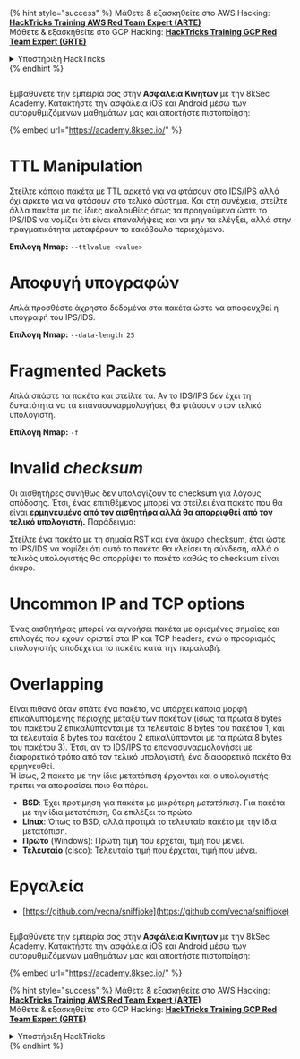 {% hint style="success" %}
Μάθετε & εξασκηθείτε στο AWS Hacking:<img src="/.gitbook/assets/arte.png" alt="" data-size="line">[**HackTricks Training AWS Red Team Expert (ARTE)**](https://training.hacktricks.xyz/courses/arte)<img src="/.gitbook/assets/arte.png" alt="" data-size="line">\
Μάθετε & εξασκηθείτε στο GCP Hacking: <img src="/.gitbook/assets/grte.png" alt="" data-size="line">[**HackTricks Training GCP Red Team Expert (GRTE)**<img src="/.gitbook/assets/grte.png" alt="" data-size="line">](https://training.hacktricks.xyz/courses/grte)

<details>

<summary>Υποστήριξη HackTricks</summary>

* Ελέγξτε τα [**σχέδια συνδρομής**](https://github.com/sponsors/carlospolop)!
* **Εγγραφείτε στην** 💬 [**ομάδα Discord**](https://discord.gg/hRep4RUj7f) ή στην [**ομάδα telegram**](https://t.me/peass) ή **ακολουθήστε** μας στο **Twitter** 🐦 [**@hacktricks\_live**](https://twitter.com/hacktricks\_live)**.**
* **Μοιραστείτε κόλπα hacking υποβάλλοντας PRs στα** [**HackTricks**](https://github.com/carlospolop/hacktricks) και [**HackTricks Cloud**](https://github.com/carlospolop/hacktricks-cloud) github repos.

</details>
{% endhint %}

<figure><img src="/.gitbook/assets/image (2).png" alt=""><figcaption></figcaption></figure>

Εμβαθύνετε την εμπειρία σας στην **Ασφάλεια Κινητών** με την 8kSec Academy. Κατακτήστε την ασφάλεια iOS και Android μέσω των αυτορυθμιζόμενων μαθημάτων μας και αποκτήστε πιστοποίηση:

{% embed url="https://academy.8ksec.io/" %}

# **TTL Manipulation**

Στείλτε κάποια πακέτα με TTL αρκετό για να φτάσουν στο IDS/IPS αλλά όχι αρκετό για να φτάσουν στο τελικό σύστημα. Και στη συνέχεια, στείλτε άλλα πακέτα με τις ίδιες ακολουθίες όπως τα προηγούμενα ώστε το IPS/IDS να νομίζει ότι είναι επαναλήψεις και να μην τα ελέγξει, αλλά στην πραγματικότητα μεταφέρουν το κακόβουλο περιεχόμενο.

**Επιλογή Nmap:** `--ttlvalue <value>`

# Αποφυγή υπογραφών

Απλά προσθέστε άχρηστα δεδομένα στα πακέτα ώστε να αποφευχθεί η υπογραφή του IPS/IDS.

**Επιλογή Nmap:** `--data-length 25`

# **Fragmented Packets**

Απλά σπάστε τα πακέτα και στείλτε τα. Αν το IDS/IPS δεν έχει τη δυνατότητα να τα επανασυναρμολογήσει, θα φτάσουν στον τελικό υπολογιστή.

**Επιλογή Nmap:** `-f`

# **Invalid** _**checksum**_

Οι αισθητήρες συνήθως δεν υπολογίζουν το checksum για λόγους απόδοσης. Έτσι, ένας επιτιθέμενος μπορεί να στείλει ένα πακέτο που θα είναι **ερμηνευμένο από τον αισθητήρα αλλά θα απορριφθεί από τον τελικό υπολογιστή.** Παράδειγμα:

Στείλτε ένα πακέτο με τη σημαία RST και ένα άκυρο checksum, έτσι ώστε το IPS/IDS να νομίζει ότι αυτό το πακέτο θα κλείσει τη σύνδεση, αλλά ο τελικός υπολογιστής θα απορρίψει το πακέτο καθώς το checksum είναι άκυρο.

# **Uncommon IP and TCP options**

Ένας αισθητήρας μπορεί να αγνοήσει πακέτα με ορισμένες σημαίες και επιλογές που έχουν οριστεί στα IP και TCP headers, ενώ ο προορισμός υπολογιστής αποδέχεται το πακέτο κατά την παραλαβή.

# **Overlapping**

Είναι πιθανό όταν σπάτε ένα πακέτο, να υπάρχει κάποια μορφή επικαλυπτόμενης περιοχής μεταξύ των πακέτων (ίσως τα πρώτα 8 bytes του πακέτου 2 επικαλύπτονται με τα τελευταία 8 bytes του πακέτου 1, και τα τελευταία 8 bytes του πακέτου 2 επικαλύπτονται με τα πρώτα 8 bytes του πακέτου 3). Έτσι, αν το IDS/IPS τα επανασυναρμολογήσει με διαφορετικό τρόπο από τον τελικό υπολογιστή, ένα διαφορετικό πακέτο θα ερμηνευθεί.\
Ή ίσως, 2 πακέτα με την ίδια μετατόπιση έρχονται και ο υπολογιστής πρέπει να αποφασίσει ποιο θα πάρει.

* **BSD**: Έχει προτίμηση για πακέτα με μικρότερη _μετατόπιση_. Για πακέτα με την ίδια μετατόπιση, θα επιλέξει το πρώτο.
* **Linux**: Όπως το BSD, αλλά προτιμά το τελευταίο πακέτο με την ίδια μετατόπιση.
* **Πρώτο** (Windows): Πρώτη τιμή που έρχεται, τιμή που μένει.
* **Τελευταίο** (cisco): Τελευταία τιμή που έρχεται, τιμή που μένει.

# Εργαλεία

* [https://github.com/vecna/sniffjoke](https://github.com/vecna/sniffjoke)

<figure><img src="/.gitbook/assets/image (2).png" alt=""><figcaption></figcaption></figure>

Εμβαθύνετε την εμπειρία σας στην **Ασφάλεια Κινητών** με την 8kSec Academy. Κατακτήστε την ασφάλεια iOS και Android μέσω των αυτορυθμιζόμενων μαθημάτων μας και αποκτήστε πιστοποίηση:

{% embed url="https://academy.8ksec.io/" %}

{% hint style="success" %}
Μάθετε & εξασκηθείτε στο AWS Hacking:<img src="/.gitbook/assets/arte.png" alt="" data-size="line">[**HackTricks Training AWS Red Team Expert (ARTE)**](https://training.hacktricks.xyz/courses/arte)<img src="/.gitbook/assets/arte.png" alt="" data-size="line">\
Μάθετε & εξασκηθείτε στο GCP Hacking: <img src="/.gitbook/assets/grte.png" alt="" data-size="line">[**HackTricks Training GCP Red Team Expert (GRTE)**<img src="/.gitbook/assets/grte.png" alt="" data-size="line">](https://training.hacktricks.xyz/courses/grte)

<details>

<summary>Υποστήριξη HackTricks</summary>

* Ελέγξτε τα [**σχέδια συνδρομής**](https://github.com/sponsors/carlospolop)!
* **Εγγραφείτε στην** 💬 [**ομάδα Discord**](https://discord.gg/hRep4RUj7f) ή στην [**ομάδα telegram**](https://t.me/peass) ή **ακολουθήστε** μας στο **Twitter** 🐦 [**@hacktricks\_live**](https://twitter.com/hacktricks\_live)**.**
* **Μοιραστείτε κόλπα hacking υποβάλλοντας PRs στα** [**HackTricks**](https://github.com/carlospolop/hacktricks) και [**HackTricks Cloud**](https://github.com/carlospolop/hacktricks-cloud) github repos.

</details>
{% endhint %}
